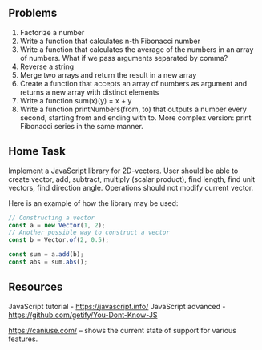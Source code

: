 ## Problems

1. Factorize a number
1. Write a function that calculates n-th Fibonacci number
1. Write a function that calculates the average of the numbers in an array of
   numbers. What if we pass arguments separated by comma?
1. Reverse a string
1. Merge two arrays and return the result in a new array
1. Create a function that accepts an array of numbers as argument and returns a
   new array with distinct elements
1. Write a function sum(x)(y) = x + y
1. Write a function printNumbers(from, to) that outputs a number every second,
   starting from and ending with to. More complex version: print Fibonacci
   series in the same manner.


## Home Task

Implement a JavaScript library for 2D-vectors. User should be able to create vector, add, subtract, multiply (scalar product), find length, find unit vectors, find direction angle. Operations should not modify current vector.

Here is an example of how the library may be used:

```javascript
// Constructing a vector
const a = new Vector(1, 2);
// Another possible way to construct a vector
const b = Vector.of(2, 0.5);

const sum = a.add(b);
const abs = sum.abs();
```

## Resources

JavaScript tutorial - https://javascript.info/
JavaScript advanced - https://github.com/getify/You-Dont-Know-JS

https://caniuse.com/ – shows the current state of support for various features.
